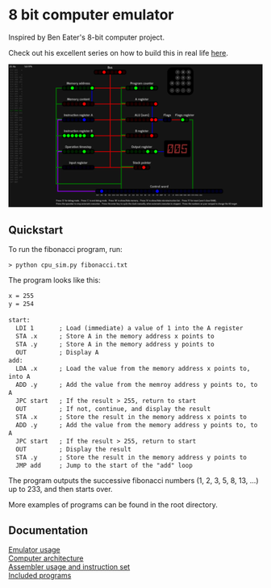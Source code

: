 # 8 bit computer emulator
Inspired by Ben Eater's 8-bit computer project.

Check out his excellent series on how to build this in real life [here](https://www.youtube.com/playlist?list=PLowKtXNTBypGqImE405J2565dvjafglHU).

![The primes program](emulator.png)

## Quickstart
To run the fibonacci program, run:
~~~~
> python cpu_sim.py fibonacci.txt
~~~~
The program looks like this:
~~~~
x = 255
y = 254

start:
  LDI 1       ; Load (immediate) a value of 1 into the A register
  STA .x      ; Store A in the memory address x points to
  STA .y      ; Store A in the memory address y points to
  OUT         ; Display A
add:
  LDA .x      ; Load the value from the memory address x points to, into A
  ADD .y      ; Add the value from the memroy address y points to, to A
  JPC start   ; If the result > 255, return to start
  OUT         ; If not, continue, and display the result
  STA .x      ; Store the result in the memory address x points to
  ADD .y      ; Add the value from the memory address y points to, to A
  JPC start   ; If the result > 255, return to start
  OUT         ; Display the result
  STA .y      ; Store the result in the memory address y points to
  JMP add     ; Jump to the start of the "add" loop
~~~~
The program outputs the successive fibonacci numbers (1, 2, 3, 5, 8, 13, ...) up to 233, and then starts over.

More examples of programs can be found in the root directory.

## Documentation
[Emulator usage](docs/usage.md)  
[Computer architecture](docs/architecture.md)  
[Assembler usage and instruction set](docs/assembler.md)  
[Included programs](docs/programs.md)  
